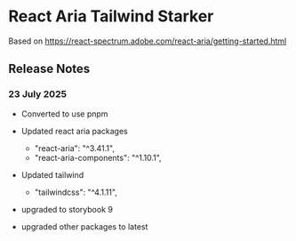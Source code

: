 # React Aria Tailwind Starker

Based on <https://react-spectrum.adobe.com/react-aria/getting-started.html>

## Release Notes

### 23 July 2025

- Converted to use pnpm

- Updated react aria packages

  - "react-aria": "^3.41.1",
  - "react-aria-components": "^1.10.1",

- Updated tailwind

  - "tailwindcss": "^4.1.11",

- upgraded to storybook 9

- upgraded other packages to latest
